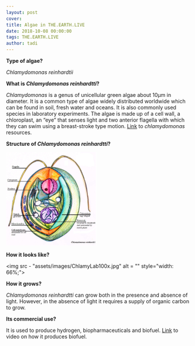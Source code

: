 ```yaml
---
layout: post
cover:
title: Algae in THE.EARTH.LIVE
date: 2018-10-08 00:00:00
tags: THE.EARTH.LIVE
author: tadi
---
```


<!--# About algae-->

__Type of algae?__

*Chlamydomonas reinhardtii*

__What is *Chlamydomonas reinhardtti*?__

*Chlamydomonas* is a genus of unicellular green algae about 10µm in diameter. It is a common type of algae widely
distributed worldwide which can be found in soil, fresh water and oceans. It is also commonly used species in laboratory experiments.
The algae is made up of a cell wall, a chloroplast, an “eye” that senses light and two anterior flagella with which they can swim
using a breast-stroke type motion. [Link](https://www.chlamycollection.org/resources)
to *chlamydomonas* resources.

__Structure of *Chlamydomonas reinhardtti*?__

<img src = "assets/images/algae.png" alt = "" style="width: 49%;">

__How it looks like?__

<!--
<img src = "assets/images/algae green.jpg" alt = "" style="width: 49%;">
<img src = "assets/images/algae group.jpg" alt = "" style="width: 43.5%;">
-->
<img src - "assets/images/ChlamyLab100x.jpg" alt = "" style="width: 66%;">

__How it grows?__

*Chlamydomonas reinhardtti* can grow both in the presence and absence of light. However, in the absence of light it requires a supply of organic carbon to grow.


__Its commercial use?__

It is used to produce hydrogen, biopharmaceuticals and biofuel. [Link](https://www.youtube.com/watch?v=sdeFebJWcpw) to video on how it produces biofuel.
